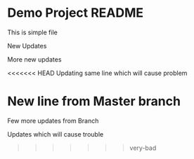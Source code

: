 # Demo Project README

This is simple file

New Updates

More new updates 

<<<<<<< HEAD
Updating same line which will cause problem

New line from Master branch
=======
Few more updates from Branch

Updates which will cause trouble
>>>>>>> very-bad
